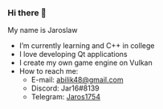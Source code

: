 ### Hi there 👋
My name is Jaroslaw
- I’m currently learning and C++ in college
- I love developing Qt applications
- I create my own game engine on Vulkan
- How to reach me:
  - E-mail: abilik48@gmail.com
  - Discord: Jar16#8139
  - Telegram: [Jaros1754](https://t.me/Jaros1754)
